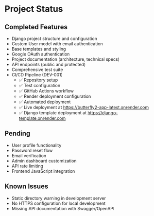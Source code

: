 # Project Status

## Completed Features
- Django project structure and configuration
- Custom User model with email authentication
- Base templates and styling
- Google OAuth authentication
- Project documentation (architecture, technical specs)
- API endpoints (public and protected)
- Comprehensive test suite
- CI/CD Pipeline (DEV-001)
  - ✅ Repository setup
  - ✅ Test configuration
  - ✅ GitHub Actions workflow
  - ✅ Render deployment configuration
  - ✅ Automated deployment
  - ✅ Live deployment at https://butterfly2-app-latest.onrender.com
  - ✅ Django template deployment at https://django-template.onrender.com

## Pending
- User profile functionality
- Password reset flow
- Email verification
- Admin dashboard customization
- API rate limiting
- Frontend JavaScript integration

## Known Issues
- Static directory warning in development server
- No HTTPS configuration for local development
- Missing API documentation with Swagger/OpenAPI